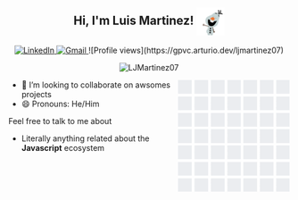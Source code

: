 <h2 align="center">Hi, I'm Luis Martinez!  
	<img width="50" align="center" src="https://raw.githubusercontent.com/LJMartinez07/LJMartinez07/master/assets/Olaf.gif"/>
</h2>
<p align="center">
	<a href="https://www.linkedin.com/in/luis-martinez-529324153/">
		<img src="https://img.shields.io/badge/-LuisMartinez-blue?style=flat-square&logo=Linkedin&logoColor=white&link=https://www.linkedin.com/in/luis-martinez-529324153/" alt="LinkedIn">
	</a>
	<a href="mailto:mrluismartinez28@gmail.com">
		<img src="https://img.shields.io/badge/-mrluismartinez28@gmail.com-c14438?style=flat&logo=Gmail&logoColor=white" alt="Gmail">
	</a>
	![Profile views](https://gpvc.arturio.dev/ljmartinez07)  
</p>

<p align="center"> 
	<img src="https://github-readme-stats.vercel.app/api?username=LJMartinez07&show_icons=true&theme=vue" alt="LJMartinez07" /> 
</p>
<img align="right" src="https://raw.githubusercontent.com/LJMartinez07/LJMartinez07/master/assets/github_wall.gif" width='200'>

- 👯 I’m looking to collaborate on awsomes projects
- 😄 Pronouns: He/Him

Feel free to talk to me about

- Literally anything related about the **Javascript** ecosystem
